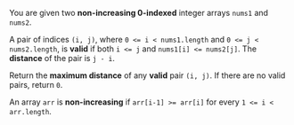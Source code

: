 You are given two **non-increasing 0-indexed** integer arrays `nums1` and `nums2`.

A pair of indices `(i, j)`, where `0 <= i < nums1.length` and `0 <= j < nums2.length`, is **valid** if both `i <= j` and `nums1[i] <= nums2[j]`. The **distance** of the pair is `j - i`.

Return the **maximum distance** of any **valid** pair `(i, j)`. If there are no valid pairs, return `0`.

An array `arr` is **non-increasing** if `arr[i-1] >= arr[i]` for every `1 <= i < arr.length`.